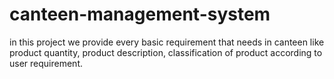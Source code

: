 # canteen-management-system
 in this project we provide every 
basic requirement that needs in canteen like 
product quantity, product description, 
classification of product according to user 
requirement.
